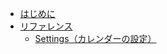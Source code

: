 - [はじめに](ja/introduction.md)
- [リファレンス](ja/reference/README.md)
    - [Settings（カレンダーの設定）](ja/reference/settings.md)